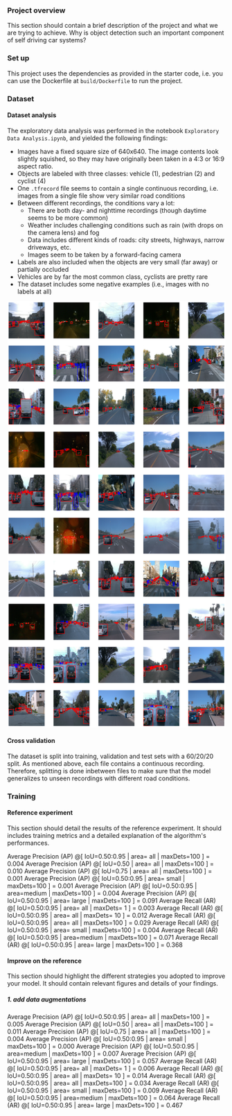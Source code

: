 ### Project overview
This section should contain a brief description of the project and what we are trying to achieve. Why is object detection such an important component of self driving car systems?

### Set up
This project uses the dependencies as provided in the starter code, i.e. you can use the Dockerfile at
`build/Dockerfile` to run the project.

### Dataset
#### Dataset analysis
The exploratory data analysis was performed in the notebook `Exploratory Data Analysis.ipynb`, and yielded the following
findings:

- Images have a fixed square size of 640x640. The image contents look slightly squished, so they may have originally 
  been taken in a 4:3 or 16:9 aspect ratio.
- Objects are labeled with three classes: vehicle (1), pedestrian (2) and cyclist (4)
- One `.tfrecord` file seems to contain a single continuous recording, i.e. images from a single file show very similar
  road conditions
- Between different recordings, the conditions vary a lot:
  - There are both day- and nighttime recordings (though daytime seems to be more common)
  - Weather includes challenging conditions such as rain (with drops on the camera lens) and fog
  - Data includes different kinds of roads: city streets, highways, narrow driveways, etc.
  - Images seem to be taken by a forward-facing camera
- Labels are also included when the objects are very small (far away) or partially occluded
- Vehicles are by far the most common class, cyclists are pretty rare
- The dataset includes some negative examples (i.e., images with no labels at all) 

![Examples of images in the dataset](resources/examples.png)

#### Cross validation
The dataset is split into training, validation and test sets with a 60/20/20 split.
As mentioned above, each file contains a continuous recording. Therefore, splitting is done inbetween files to make sure
that the model generalizes to unseen recordings with different road conditions.

### Training
#### Reference experiment
This section should detail the results of the reference experiment. It should includes training metrics and a detailed explanation of the algorithm's performances.

 Average Precision  (AP) @[ IoU=0.50:0.95 | area=   all | maxDets=100 ] = 0.004
 Average Precision  (AP) @[ IoU=0.50      | area=   all | maxDets=100 ] = 0.010
 Average Precision  (AP) @[ IoU=0.75      | area=   all | maxDets=100 ] = 0.001
 Average Precision  (AP) @[ IoU=0.50:0.95 | area= small | maxDets=100 ] = 0.001
 Average Precision  (AP) @[ IoU=0.50:0.95 | area=medium | maxDets=100 ] = 0.004
 Average Precision  (AP) @[ IoU=0.50:0.95 | area= large | maxDets=100 ] = 0.091
 Average Recall     (AR) @[ IoU=0.50:0.95 | area=   all | maxDets=  1 ] = 0.003
 Average Recall     (AR) @[ IoU=0.50:0.95 | area=   all | maxDets= 10 ] = 0.012
 Average Recall     (AR) @[ IoU=0.50:0.95 | area=   all | maxDets=100 ] = 0.029
 Average Recall     (AR) @[ IoU=0.50:0.95 | area= small | maxDets=100 ] = 0.004
 Average Recall     (AR) @[ IoU=0.50:0.95 | area=medium | maxDets=100 ] = 0.071
 Average Recall     (AR) @[ IoU=0.50:0.95 | area= large | maxDets=100 ] = 0.368

#### Improve on the reference
This section should highlight the different strategies you adopted to improve your model. It should contain relevant figures and details of your findings.

##### 1. add data augmentations

 Average Precision  (AP) @[ IoU=0.50:0.95 | area=   all | maxDets=100 ] = 0.005
 Average Precision  (AP) @[ IoU=0.50      | area=   all | maxDets=100 ] = 0.011
 Average Precision  (AP) @[ IoU=0.75      | area=   all | maxDets=100 ] = 0.004
 Average Precision  (AP) @[ IoU=0.50:0.95 | area= small | maxDets=100 ] = 0.000
 Average Precision  (AP) @[ IoU=0.50:0.95 | area=medium | maxDets=100 ] = 0.007
 Average Precision  (AP) @[ IoU=0.50:0.95 | area= large | maxDets=100 ] = 0.057
 Average Recall     (AR) @[ IoU=0.50:0.95 | area=   all | maxDets=  1 ] = 0.006
 Average Recall     (AR) @[ IoU=0.50:0.95 | area=   all | maxDets= 10 ] = 0.014
 Average Recall     (AR) @[ IoU=0.50:0.95 | area=   all | maxDets=100 ] = 0.034
 Average Recall     (AR) @[ IoU=0.50:0.95 | area= small | maxDets=100 ] = 0.009
 Average Recall     (AR) @[ IoU=0.50:0.95 | area=medium | maxDets=100 ] = 0.064
 Average Recall     (AR) @[ IoU=0.50:0.95 | area= large | maxDets=100 ] = 0.467